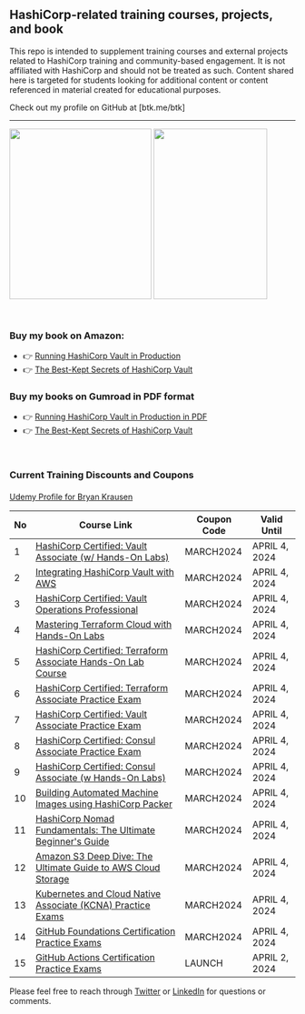 ## HashiCorp-related training courses, projects, and book

This repo is intended to supplement training courses and external projects related to HashiCorp training and community-based engagement. It is not affiliated with HashiCorp and should not be treated as such. Content shared here is targeted for students looking for additional content or content referenced in material created for educational purposes.

Check out my profile on GitHub at [btk.me/btk]

*********************************************************************************

<a href="https://amzn.to/2UeUjAI"> <img align="center" alt="" src="https://images-na.ssl-images-amazon.com/images/I/41SXDY4t6-L._SX404_BO1,204,203,200_.jpg" width="250" height="300" /></a>
<a href="https://amzn.to/3HAw4pF"> <img align="center" alt="" src="https://m.media-amazon.com/images/I/41MY0+EHAbL._SX331_BO1,204,203,200_.jpg" width="200" height="300" /></a>

<br>

### **Buy my book on Amazon:**
- 👉 [Running HashiCorp Vault in Production](https://amzn.to/2UeUjAI)
- 👉 [The Best-Kept Secrets of HashiCorp Vault](https://amzn.to/3HAw4pF)

### **Buy my books on Gumroad in PDF format**
- 👉 [Running HashiCorp Vault in Production in PDF](https://gum.co/vaultbook/)
- 👉 [The Best-Kept Secrets of HashiCorp Vault](https://btkrausen.gumroad.com/l/secretsofvault)
<br>
 
### Current Training Discounts and Coupons

####

[Udemy Profile for Bryan Krausen](https://www.udemy.com/user/bryan-krausen/ "Udemy Profile")

| No  | Course Link | Coupon Code | Valid Until |
| --- | ----------- | ----------- | ----------- |
| 1 | [HashiCorp Certified: Vault Associate (w/ Hands-On Labs)](https://btk.me/v) | MARCH2024 | APRIL 4, 2024 |
| 2 | [Integrating HashiCorp Vault with AWS](https://btk.me/vaws) | MARCH2024 | APRIL 4, 2024 |
| 3 | [HashiCorp Certified: Vault Operations Professional](https://btk.me/vp) | MARCH2024 | APRIL 4, 2024 |
| 4 | [Mastering Terraform Cloud with Hands-On Labs](https://btk.me/tfc) | MARCH2024 | APRIL 4, 2024 |
| 5 | [HashiCorp Certified: Terraform Associate Hands-On Lab Course](https://btk.me/tfhol) | MARCH2024 | APRIL 4, 2024 |
| 6 | [HashiCorp Certified: Terraform Associate Practice Exam](https://btk.me/tf) | MARCH2024 | APRIL 4, 2024 |
| 7 | [HashiCorp Certified: Vault Associate Practice Exam](https://btk.me/vpe) | MARCH2024 | APRIL 4, 2024 |
| 8 | [HashiCorp Certified: Consul Associate Practice Exam](https://btk.me/cpe) | MARCH2024 | APRIL 4, 2024 |
| 9 | [HashiCorp Certified: Consul Associate (w Hands-On Labs)](https://btk.me/c) | MARCH2024 | APRIL 4, 2024 |
| 10 | [Building Automated Machine Images using HashiCorp Packer](https://btk.me/p) | MARCH2024 | APRIL 4, 2024 |
| 11 | [HashiCorp Nomad Fundamentals: The Ultimate Beginner's Guide](https://btk.me/n) | MARCH2024 | APRIL 4, 2024 |
| 12 | [Amazon S3 Deep Dive: The Ultimate Guide to AWS Cloud Storage](https://btk.me/s3) | MARCH2024 | APRIL 4, 2024 |
| 13 | [Kubernetes and Cloud Native Associate (KCNA) Practice Exams](https://btk.me/kcna) | MARCH2024 | APRIL 4, 2024 |
| 14 | [GitHub Foundations Certification Practice Exams](https://btk.me/ghp) | MARCH2024 | APRIL 4, 2024 |
| 15 | [GitHub Actions Certification Practice Exams](https://btk.me/gha) | LAUNCH | APRIL 2, 2024 |

Please feel free to reach through [Twitter](https://twitter.com/btkrausen) or [LinkedIn](https://www.linkedin.com/in/bryan-krausen-5ab8794/) for questions or comments.
